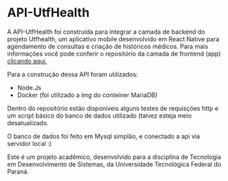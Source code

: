 # API-UtfHealth
 
 A API-UtfHealth foi construida para integrar a camada de backend do projeto Utfhealth, um aplicativo mobile desenvolvido em React Native para agendamento de consultas e criação de históricos médicos. Para mais informações você pode conferir o repositório da camada de frontend (app)  <a href="https://github.com/BarbaraLest/UtfHealth/">clicando aqui.</a>
 
 Para a construção dessa API foram utilizados: 
 - Node.Js
 - Docker (foi utilizado a img do conteiner MariaDB)
 
 
Dentro do repositório estão disponíveis alguns testes de requisções http e um script básico do banco de dados utilizado (talvez esteja meio desatualizado.

O banco de dados foi feito em Mysql simplão, e conectado a api via servidor local :)


Este é um projeto acadêmico, desenvolvido para a disciplina de Tecnologia em Desenvolvimento de Sistemas, da Universidade Tecnológica Federal do Paraná.
